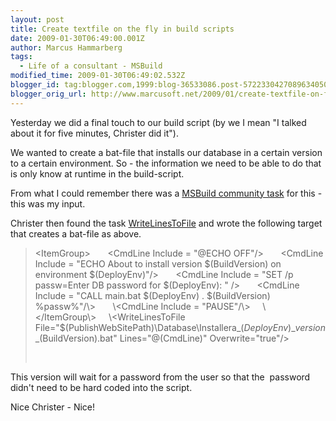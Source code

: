 ```yaml
---
layout: post
title: Create textfile on the fly in build scripts
date: 2009-01-30T06:49:00.001Z
author: Marcus Hammarberg
tags:
  - Life of a consultant - MSBuild
modified_time: 2009-01-30T06:49:02.532Z
blogger_id: tag:blogger.com,1999:blog-36533086.post-5722330427089634050
blogger_orig_url: http://www.marcusoft.net/2009/01/create-textfile-on-fly-in-build-scripts.html
---
```



Yesterday we did a final touch to our build script (by we I mean "I
talked about it for five minutes, Christer did it").

We wanted to create a bat-file that installs our database in a certain
version to a certain environment. So - the information we need to be
able to do that is only know at runtime in the build-script.

From what I could remember there was a
<a href="http://msbuildtasks.tigris.org/" target="_blank">MSBuild
community task</a> for this - this was my input.

Christer then found the task
<a href="http://msdn.microsoft.com/en-us/library/ms164305.aspx"
target="_blank">WriteLinesToFile</a> and wrote the following target that
creates a bat-file as above.

> \<ItemGroup\>
>       \<CmdLine Include = "@ECHO OFF"/\>
>       \<CmdLine Include = "ECHO About to install version
> $(BuildVersion) on environment $(DeployEnv)"/\>
>       \<CmdLine Include = "SET /p passw=Enter DB password for
> $(DeployEnv): " /\>
>       \<CmdLine Include = "CALL main.bat $(DeployEnv) .
> $(BuildVersion) %passw%"/\>
>       \<CmdLine Include = "PAUSE"/\>
>     \</ItemGroup\>
>     \<WriteLinesToFile
> File="$(PublishWebSitePath)\Database\Installera\_$(DeployEnv)\_version\_$(BuildVersion).bat"
> Lines="@(CmdLine)"
> Overwrite="true"/\>
>
>  

This version will wait for a password from the user so that the 
password didn't need to be hard coded into the script.

Nice Christer - Nice!
